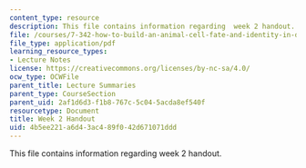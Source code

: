 ```yaml
---
content_type: resource
description: This file contains information regarding  week 2 handout.
file: /courses/7-342-how-to-build-an-animal-cell-fate-and-identity-in-development-and-disease-fall-2017/4b5ee221a6d43ac489f042d671071ddd_MIT7_342F17_Week_2_handout.pdf
file_type: application/pdf
learning_resource_types:
- Lecture Notes
license: https://creativecommons.org/licenses/by-nc-sa/4.0/
ocw_type: OCWFile
parent_title: Lecture Summaries
parent_type: CourseSection
parent_uid: 2af1d6d3-f1b8-767c-5c04-5acda8ef540f
resourcetype: Document
title: Week 2 Handout
uid: 4b5ee221-a6d4-3ac4-89f0-42d671071ddd
---
```

This file contains information regarding  week 2 handout.